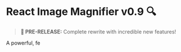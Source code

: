 # React Image Magnifier v0.9 🔍

> **🚀 PRE-RELEASE:** Complete rewrite with incredible new features!

A powerful, fe